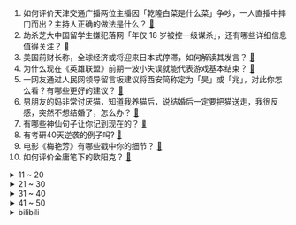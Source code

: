 1. 如何评价天津交通广播两位主播因「乾隆白菜是什么菜」争吵，一人直播中摔门而出？主持人正确的做法是什么？ [:link:](https://www.zhihu.com/question/498479589)
2. 劫杀芝大中国留学生嫌犯落网「年仅 18 岁被控一级谋杀」，还有哪些详细信息值得关注？ [:link:](https://www.zhihu.com/question/498565732)
3. 美国前财长称，全球经济或将迎来日本式停滞，如何解读其发言？ [:link:](https://www.zhihu.com/question/498489330)
4. 为什么现在《英雄联盟》前期一波小失误就能代表游戏基本结束？ [:link:](https://www.zhihu.com/question/491881070)
5. 一网友通过人民网领导留言板建议将西安简称定为「昊」或「兆」，对此你怎么看？有哪些更好的建议？ [:link:](https://www.zhihu.com/question/498392138)
6. 男朋友的妈非常讨厌猫，知道我养猫后，说结婚后一定要把猫送走，我很反感，突然不想结婚了，怎么办？ [:link:](https://www.zhihu.com/question/458232041)
7. 有哪些神仙句子让你记到现在的？ [:link:](https://www.zhihu.com/question/481396309)
8. 有考研40天逆袭的例子吗? [:link:](https://www.zhihu.com/question/430177047)
9. 电影《梅艳芳》有哪些戳中你的细节？ [:link:](https://www.zhihu.com/question/498360430)
10. 如何评价金庸笔下的欧阳克？ [:link:](https://www.zhihu.com/question/24442475)
<details>
<summary>11 ~ 20</summary>

11. 作为医生的你有哪些健康的生活习惯？ [:link:](https://www.zhihu.com/question/267247420)
12. 既能开网咖又能开音乐会的比亚迪汉，在智能化和个性化上做出了哪些改变？ [:link:](https://www.zhihu.com/question/498523640)
13. 25岁的月入6000+的女孩，有哪些合适的轻奢品适合我们？ [:link:](https://www.zhihu.com/question/26128763)
14. 你有哪些压抑到哭的文案？ [:link:](https://www.zhihu.com/question/489210288)
15. 报名自考，有什么需要注意的地方？ [:link:](https://www.zhihu.com/question/482178834)
16. 会有人讨厌自己的孩子吗？ [:link:](https://www.zhihu.com/question/33128696)
17. 看不下去《罪与罚》有读《卡拉马佐夫兄弟》的必要吗? [:link:](https://www.zhihu.com/question/481558947)
18. 为什么汽车表面覆盖件不全部做成塑料的？ [:link:](https://www.zhihu.com/question/497552543)
19. 为什么大学是最佳谈恋爱时期？ [:link:](https://www.zhihu.com/question/485018994)
20. 如何看待自己的平庸? [:link:](https://www.zhihu.com/question/497754588)
</details>
<details>
<summary>21 ~ 30</summary>

21. 您有哪些值得摘抄的唯美的励志句子？ [:link:](https://www.zhihu.com/question/476140221)
22. 您有哪些值得分享的暖心的励志句子？ [:link:](https://www.zhihu.com/question/475370507)
23. 可以分享一些你非常喜欢的正能量的励志句子吗？ [:link:](https://www.zhihu.com/question/459082029)
24. 你收藏过哪些特别喜欢的有道理的句子？ [:link:](https://www.zhihu.com/question/457542614)
25. 你收藏过哪些特别喜欢的正能量的励志句子？ [:link:](https://www.zhihu.com/question/457547876)
26. 如何评价张云雷的京韵大鼓《华容道》？ [:link:](https://www.zhihu.com/question/491200715)
27. 外国学生将 iPhone X 接口改装为 USB-C，卖出 55 万元 ，这一技术难吗？苹果为啥不做？ [:link:](https://www.zhihu.com/question/496852238)
28. 《武林外传》作为深受 90 后喜爱的情景喜剧，为什么很多长辈不喜欢？ [:link:](https://www.zhihu.com/question/327678400)
29. 如何看待号称「特斯拉杀手」的 Rivian 上市首日一度跳涨 53%？为什么有如此火爆的投资热情？ [:link:](https://www.zhihu.com/question/498090142)
30. 运动需要每天坚持吗? [:link:](https://www.zhihu.com/question/495501013)
</details>
<details>
<summary>31 ~ 40</summary>

31. 龙乃水族之王，为什么「西游记」天庭宴会上有「龙肝」的菜？现实中有这道菜吗？ [:link:](https://www.zhihu.com/question/497611410)
32. 为什么LOL大环境比DOTA2好，但是LOL选手职业寿命普遍不如DOTA2，动不动就退役转行？ [:link:](https://www.zhihu.com/question/287544629)
33. 为什么老师有时不让学生去上厕所？ [:link:](https://www.zhihu.com/question/469725704)
34. 《明日方舟》先锋重装怎么选择？ [:link:](https://www.zhihu.com/question/496441511)
35. 如何看待腾讯申请接入抖音开放平台，腾讯回复「正面向全网第三方平台发邀请」，未来对双方用户会有哪些影响？ [:link:](https://www.zhihu.com/question/498463781)
36. 如何评价动画《英雄联盟：双城之战》中的杰斯？ [:link:](https://www.zhihu.com/question/498670288)
37. 能给一张学汉语言文学专业同学的书单吗？ [:link:](https://www.zhihu.com/question/25423650)
38. 有什么意境美的诗句？ [:link:](https://www.zhihu.com/question/471920526)
39. 找工作选大公司好还是小公司好？ [:link:](https://www.zhihu.com/question/491769279)
40. 《海贼王》鹰眼的赏金在 40 亿和 50 亿之间合适吗？ [:link:](https://www.zhihu.com/question/474995927)
</details>
<details>
<summary>41 ~ 50</summary>

41. 你们旅游经历中，心中的美食第一城是哪里？ [:link:](https://www.zhihu.com/question/498120355)
42. 如何看待王冰冰体验送快递上门遭遇闭门羹？快递送货上门是否有较高的隐形门槛？ [:link:](https://www.zhihu.com/question/498459421)
43. 如何评价动画《英雄联盟：双城之战》第 4 集到第 6 集？ [:link:](https://www.zhihu.com/question/498392643)
44. 22 岁女孩孟羽童入职格力成为董明珠秘书，你看好她的职业发展吗？她能成为第二个董明珠吗？ [:link:](https://www.zhihu.com/question/492862535)
45. 醉驾找「yuwei」女司机危险驾驶案宣判，涉事司机被判处拘役两个月，处罚金一万元，哪些信息值得关注？ [:link:](https://www.zhihu.com/question/498580188)
46. 有哪些食物是中国人吃，而外国人基本不吃的呢？ [:link:](https://www.zhihu.com/question/498018264)
47. 如何看透对方的心理？ [:link:](https://www.zhihu.com/question/455593731)
48. 医生得了本专业的疾病是一种什么样的体验？ [:link:](https://www.zhihu.com/question/489822787)
49. 如何让自己在为人处世上变得强势？ [:link:](https://www.zhihu.com/question/435643935)
50. 有哪些超级尴尬的「小学生白日梦文学」？ [:link:](https://www.zhihu.com/question/495605827)
</details><details>
<summary>bilibili</summary>

1. 【老番茄】史上最快枪手 [:link:](//www.bilibili.com/video/BV16U4y1M7Zs)
2. 自制钢琴烤串车 [:link:](//www.bilibili.com/video/BV1334y1Z7kq)
3. 干净又卫生！爆改绵羊A货工厂，特别奖励芦荟汁一杯！ [:link:](//www.bilibili.com/video/BV1bb4y1t7sF)
4. 史上最离谱主题曲！我们居然写了首《蹭饭之歌》 [:link:](//www.bilibili.com/video/BV1PQ4y1U7ez)
5. 让米其林来决定我一日三餐，小伙花近万元体验了一天贵妇般的生活 [:link:](//www.bilibili.com/video/BV1rh411t78z)
6. 耗时两个月，打造世界上第一张无障碍电竞护理床！「桌面改造计划vol.5」 [:link:](//www.bilibili.com/video/BV1u34y1d7g3)
7. 约 会 必 胜 穿 搭 [:link:](//www.bilibili.com/video/BV1oU4y1M7ky)
8. 万众期待斗地主！终于不用再写血书了！【MayTree五月树】 [:link:](//www.bilibili.com/video/BV14F411h7KK)
9. 【空耳】lemon竟然是一首中文歌？ [:link:](//www.bilibili.com/video/BV19F411a7yz)
10. 这玩意凭什么卖这么贵！！！！！ [:link:](//www.bilibili.com/video/BV1fT4y197S9)
<details>
<summary>11 ~ 20</summary>

11. 来长沙吃美食，看帅小伙这个就够了! [:link:](//www.bilibili.com/video/BV1Df4y1T7r1)
12. 睚 眦 必 报 ，借 鸡 杀 人 ！ [:link:](//www.bilibili.com/video/BV1K34y1d7Mk)
13. 这就是外焦里嫩的最高境界吗？ [:link:](//www.bilibili.com/video/BV1wh411b7dX)
14. 话不多说，直接看，新小子芦荟汁来了！ [:link:](//www.bilibili.com/video/BV1M34y1Z7wf)
15. 不小心摔了七万块的电视之后，我们发现了超窄边框的秘密 | 三星 QN900A 评测 [:link:](//www.bilibili.com/video/BV1Bg411K7Yr)
16. 8元吃到撑！天津硬核早餐，我当场傻眼了！ [:link:](//www.bilibili.com/video/BV1cQ4y1U7Ux)
17. 这…这也太可爱了吧！ [:link:](//www.bilibili.com/video/BV1ch411b7ZH)
18. 反 向 带 货 [:link:](//www.bilibili.com/video/BV15r4y1y7pR)
19. 我们被上海交通大学录取了！！！！!（1天） [:link:](//www.bilibili.com/video/BV1eU4y1M7Eo)
20. 许三多成为尖兵，七连却迎来重大危机！《士兵突击》P5 [:link:](//www.bilibili.com/video/BV1zR4y1t7fS)
</details>
<details>
<summary>21 ~ 30</summary>

21. 《闪》 [:link:](//www.bilibili.com/video/BV1bb4y187Dh)
22. 【医学博士】为什么越睡越困？丨如何高效睡眠？ [:link:](//www.bilibili.com/video/BV14P4y1j7RL)
23. 球辅导 [:link:](//www.bilibili.com/video/BV1pF411Y7HY)
24. 迫 击 炮 “教学”【迫击炮快乐阴人流#1】 [:link:](//www.bilibili.com/video/BV13h411b7Jo)
25. 哈哈哈哈笑不活了姐妹们 [:link:](//www.bilibili.com/video/BV17L411u7zG)
26. 我们真的把这个游戏做出来了 [:link:](//www.bilibili.com/video/BV1ab4y187Bp)
27. 《原神》2.3版本PV：「皑尘与雪影」 [:link:](//www.bilibili.com/video/BV19L4y1q7vS)
28. 大庆赶海，退潮后发现大毛蛤吐着舌头藏在沙中，好像拳头一样大 [:link:](//www.bilibili.com/video/BV1sS4y197Tg)
29. 漠叔无偿帮助村民解决问题，消灭泛滥食物，不求报答 [:link:](//www.bilibili.com/video/BV19r4y1C73W)
30. "我叫爆爆，爆炸的爆！！！" [:link:](//www.bilibili.com/video/BV1vr4y1C7vq)
</details>
<details>
<summary>31 ~ 40</summary>

31. 耗8小时，掏8只蟹，做1只巨型蟹粉汤包，爆汁只有亿点点。 [:link:](//www.bilibili.com/video/BV1sh411b7Gx)
32. 五楼坠落，用身体死死护住女童，自己却走了... [:link:](//www.bilibili.com/video/BV1kb4y187qA)
33. 哪有什么一见钟情，都是蓄谋已久...【感动全网的结婚誓言！】 [:link:](//www.bilibili.com/video/BV1CR4y1E7yo)
34. 我的世界up主接力生存！【十六】 [:link:](//www.bilibili.com/video/BV1o44y1e7zE)
35. 【B站首发】只靠听觉的恐怖互动视频！你能帮助盲眼少女逃离吗？（完整版） [:link:](//www.bilibili.com/video/BV1W44y1e7GG)
36. 【罗翔】离谱！网友要在评论自首？读评论#11 [:link:](//www.bilibili.com/video/BV1ih41187H7)
37. 耗时五个月！从零制作出等身可动八重神子 [:link:](//www.bilibili.com/video/BV11L4y1v7T3)
38. AK 辅 导 [:link:](//www.bilibili.com/video/BV1GU4y1M7M1)
39. 【4K】老戴《侠盗猎车手：圣安地列斯 》《罪恶都市》【终极版】坑是肯定要开了，三合一更新 《GTA：SA》《GTA：VC》 [:link:](//www.bilibili.com/video/BV1sT4y197Kt)
40. 《猛子劝学》 [:link:](//www.bilibili.com/video/BV1Yb4y1873A)
</details>
<details>
<summary>41 ~ 50</summary>

41. 【手残联萌】7周年特别节目 [:link:](//www.bilibili.com/video/BV1N44y1e71K)
42. 司马南：兴师问罪者找上门来，我想承认错误……联想国资贱卖之六 [:link:](//www.bilibili.com/video/BV1kb4y1t7sK)
43. 【赛事晚自习194】EDG如何赢下S11决赛生死局？Jiejie打崩Canyon野区！EDG VS DK第四局细节复盘 [:link:](//www.bilibili.com/video/BV1ah411t7FH)
44. 【又 在 你 家 安 监 控 !】 [:link:](//www.bilibili.com/video/BV1W34y1d7jX)
45. 法国街头｜古筝演奏 《See You Again 》人山人海 直接炸街！ [:link:](//www.bilibili.com/video/BV1Qq4y137iL)
46. 华农兄弟：天气凉了，兄弟胃口不好，做一顿酸菜鱼给兄弟暖暖胃 [:link:](//www.bilibili.com/video/BV16U4y1g7bM)
47. 锋芒尽显，不破不立！丨EDG《E言难禁》S11世界赛篇 [:link:](//www.bilibili.com/video/BV1mR4y1E7rM)
48. 让子弹飞的隐藏前情：刘都统有哪三条腿？三条腿又是怎么赚钱的？ [:link:](//www.bilibili.com/video/BV1834y1Z7RG)
49. 哥谭噩梦B站30万粉了！领“哈莉奎茵”和小“噩梦”出去吃大餐庆祝去！ [:link:](//www.bilibili.com/video/BV11T4y197q2)
50. 【圆子】童年阴影？天书奇谭狐狸仿妆！小师傅，请开门～ [:link:](//www.bilibili.com/video/BV1Bb4y187hz)
</details>
<details>
<summary>51 ~ 60</summary>

51. 你会嫌弃女友是智障吗？ [:link:](//www.bilibili.com/video/BV1YU4y1g7Lw)
52. 拯 救 落 水 小 朋 友 [:link:](//www.bilibili.com/video/BV1nq4y1671q)
53. 【时代少年团】《这福气给你要不要》之乡村乒乓赛 [:link:](//www.bilibili.com/video/BV1BP4y157NQ)
54. 火焰挡不住他们逆行的脚步@央视新闻 [:link:](//www.bilibili.com/video/BV1iS4y1d71J)
55. 我拒绝所有暧昧，只为给你足够的安全感 [:link:](//www.bilibili.com/video/BV1PQ4y1D7vh)
56. 在山东淄博的山里，看看华北秋天常见的生物 [:link:](//www.bilibili.com/video/BV1Eg411T7nS)
57. ——𒆙—— [:link:](//www.bilibili.com/video/BV1eh411t7kf)
58. 这样聊天，让女生满脑子都是你 [:link:](//www.bilibili.com/video/BV1Rv411T7en)
59. “10块钱4个，我嫌不够刺激不够爽！”郑州2元面包店6年不涨价！ [:link:](//www.bilibili.com/video/BV1h34y1d7K2)
60. 7个高强度HIIT燃脂训练动作（跟练版），效果比有氧好多了 [:link:](//www.bilibili.com/video/BV1GS4y1d7Cu)
</details>
<details>
<summary>61 ~ 70</summary>

61. 反正不会火，互联网是认不出我们的，宿舍深夜整活 [:link:](//www.bilibili.com/video/BV1Rq4y1r7EG)
62. 外行看热闹，内行看门道！消防员的职业素养毋庸置疑。—来自台湾省消防 [:link:](//www.bilibili.com/video/BV1Lq4y1376h)
63. S11总决赛DK受害者第一视角流出 [:link:](//www.bilibili.com/video/BV1hf4y1T7jb)
64. 中国小伙向俄罗斯女友正式求婚 女友含泪说出：我愿意 [:link:](//www.bilibili.com/video/BV16L4y1v7Yg)
65. 《 这也能出电影？！》 [:link:](//www.bilibili.com/video/BV1EY411x7j4)
66. 气温突降逼出了学生们的潜力！ [:link:](//www.bilibili.com/video/BV1Fq4y137ys)
67. 【原神手书】屡刑者不可以色色哦❤️爆肝一个月！！请佩戴耳机观看🎵 [:link:](//www.bilibili.com/video/BV1SL4y1q7gz)
68. 战友出警未归，警铃再次响起，正在站岗的消防员冲向车库独自出警。一人似一队，致敬！ [:link:](//www.bilibili.com/video/BV1WR4y1E7iA)
69. 这个老人满足了我对恶灵骑士的一切幻想，太帅了 [:link:](//www.bilibili.com/video/BV1NQ4y1D7hC)
70. 真实赶海！能不能吃上饭就靠这一波了！ [:link:](//www.bilibili.com/video/BV1bQ4y1m7Cx)
</details>
<details>
<summary>71 ~ 80</summary>

71. 前方戏腔高能！古风串烧声声唱入魂！【老旦花旦程派梅派青衣】 [:link:](//www.bilibili.com/video/BV1sP4y157Pe)
72. 徐老师讲故事：《双城之战》第一集剧情与彩蛋解析 [:link:](//www.bilibili.com/video/BV17P4y1j7Mk)
73. 坦白了，我会偷袈裟 [:link:](//www.bilibili.com/video/BV1DS4y1d7tN)
74. “什么是玩雪大佬啊！！” [:link:](//www.bilibili.com/video/BV1DL4y1q7CP)
75. 当你陷入考研/学习焦虑时，不妨看看这个 [:link:](//www.bilibili.com/video/BV1xg411K7GX)
76. 阎王看了这个游戏都得直呼阴间 [:link:](//www.bilibili.com/video/BV1i34y1d7Tg)
77. “在日落大道浪漫出逃，除了风没有别人知道”‖温柔且浪漫的文摘 [:link:](//www.bilibili.com/video/BV1LL4y1v7d9)
78. 学完这几招，你可以打败詹姆斯！ [:link:](//www.bilibili.com/video/BV17b4y187Yc)
79. 整蛊！不小心被女友发现身上的陌生房卡？！她直接… [:link:](//www.bilibili.com/video/BV14b4y1t7xd)
80. 【咬人猫・MARiA】宵夜蝴蝶（宵闇胡蝶）【舞见 第10弹!!!】 [:link:](//www.bilibili.com/video/BV16b4y187QA)
</details>
<details>
<summary>81 ~ 90</summary>

81. EDG夺冠之路 [:link:](//www.bilibili.com/video/BV1PL411g7fj)
82. "高燃预警！论时代少年团的《哪吒》适配度有多高！" [:link:](//www.bilibili.com/video/BV1B44y1e7sh)
83. 【特效向】“炒” 鱿 鱼 游 戏 [:link:](//www.bilibili.com/video/BV1Yb4y1t7Ut)
84. 《青莲兰陵》学会这几招“仙术”，你也是鬼一样的兰陵王！！！ [:link:](//www.bilibili.com/video/BV19F41187Hk)
85. 【曾毅新歌MV】说学逗唱演绎【武林闲侠】 [:link:](//www.bilibili.com/video/BV1AQ4y1D7rS)
86. 女 神 之 战 [:link:](//www.bilibili.com/video/BV1ag411K71P)
87. 如果高考考的是打游戏，在座的各位都是高学历人才！ [:link:](//www.bilibili.com/video/BV1mq4y1r7Eq)
88. 【白敬亭】好久不见：生日流水账（28） [:link:](//www.bilibili.com/video/BV1fr4y1C7N4)
89. 真功夫！隔着屏幕都能感受到北方人玩雪的快乐～ [:link:](//www.bilibili.com/video/BV1uv411M7SC)
90. 剧TOP：永远的运动男孩！经典热血动画《灌篮高手》（第五回） [:link:](//www.bilibili.com/video/BV1yq4y1r7XB)
</details>
<details>
<summary>91 ~ 100</summary>

91. 实拍进博会，探秘外国企业怎样进军中国市场？ [:link:](//www.bilibili.com/video/BV1Nh411b7hV)
92. 全国哪个地方的辣椒最辣?  小伙一次性全买了.人生中第一次被辣哭！ [:link:](//www.bilibili.com/video/BV1xP4y1j7MA)
93. 《炸 弹 人》 [:link:](//www.bilibili.com/video/BV16U4y1g7XT)
94. 小学生连打一个月119骂人，直到消防员送上“大礼”... [:link:](//www.bilibili.com/video/BV1nf4y1T79f)
95. 《我不困鸭》 [:link:](//www.bilibili.com/video/BV1cR4y1t7zb)
96. 去英国最贵超市干饭是一种怎样的体验？ [:link:](//www.bilibili.com/video/BV1mq4y1r7jx)
97. 东北厨师突然掏出唢呐给我整不会了，边吃边听，嘎嘎香！【怎么这么值ep34-姚稷大锅台】 [:link:](//www.bilibili.com/video/BV1yT4y197Mb)
98. 我生来平平淡淡，没有显赫的家世，没有倾城面貌。但是我却有一颗热爱生活的心。 [:link:](//www.bilibili.com/video/BV1uq4y1k746)
99. 传说震惊我南方人一整年的东北饭包,今天伙食丰盛得像过年!美食探店/无广试吃员. [:link:](//www.bilibili.com/video/BV1oQ4y1m73F)
100. 是有多绝望！才会毫不犹豫跳下去…… [:link:](//www.bilibili.com/video/BV1x34y1Z7vd)
</details></details>